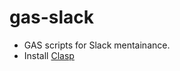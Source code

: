 # gas-slack

* GAS scripts for Slack mentainance.
* Install [Clasp](https://github.com/google/clasp)
